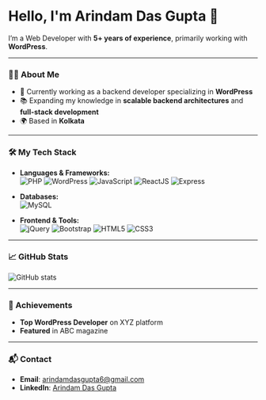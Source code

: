 # Hello, I'm Arindam Das Gupta 👋

I’m a Web Developer with **5+ years of experience**, primarily working with **WordPress**.

---

### 👨‍💻 About Me

- 💼 Currently working as a backend developer specializing in **WordPress**
- 📚 Expanding my knowledge in **scalable backend architectures** and **full-stack development**
- 🌍 Based in **Kolkata**

---

### 🛠️ My Tech Stack

- **Languages & Frameworks:**  
  ![PHP](https://img.shields.io/badge/-PHP-777BB4?logo=php&logoColor=white&style=flat)
  ![WordPress](https://img.shields.io/badge/-WordPress-21759B?logo=wordpress&logoColor=white&style=flat)
  ![JavaScript](https://img.shields.io/badge/-JavaScript-F7DF1E?logo=javascript&logoColor=black&style=flat)
  ![ReactJS](https://img.shields.io/badge/-React-61DAFB?logo=react&logoColor=black&style=flat)
  ![Express](https://img.shields.io/badge/-Express-000000?logo=express&logoColor=white&style=flat)

- **Databases:**  
  ![MySQL](https://img.shields.io/badge/-MySQL-4479A1?logo=mysql&logoColor=white&style=flat)

- **Frontend & Tools:**  
  ![jQuery](https://img.shields.io/badge/-jQuery-0769AD?logo=jquery&logoColor=white&style=flat)
  ![Bootstrap](https://img.shields.io/badge/-Bootstrap-563D7C?logo=bootstrap&logoColor=white&style=flat)
  ![HTML5](https://img.shields.io/badge/-HTML5-E34F26?logo=html5&logoColor=white&style=flat)
  ![CSS3](https://img.shields.io/badge/-CSS3-1572B6?logo=css3&logoColor=white&style=flat)

---

### 📈 GitHub Stats

![GitHub stats](https://github-readme-stats.vercel.app/api?username=adg006&show_icons=true&theme=dark)

---

### 🌟 Achievements

- **Top WordPress Developer** on XYZ platform
- **Featured** in ABC magazine

---

### 📬 Contact

- **Email**: arindamdasgupta6@gmail.com
- **LinkedIn**: [Arindam Das Gupta](https://www.linkedin.com/in/adg006)

